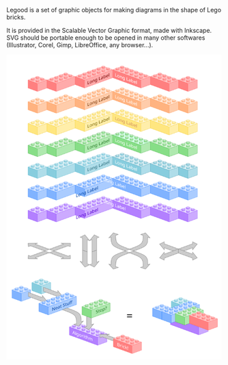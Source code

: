 Legood is a set of graphic objects for making diagrams in the shape of Lego bricks.

It is provided in the Scalable Vector Graphic format, made with Inkscape.
SVG should be portable enough to be opened in many other softwares (Illustrator, Corel, Gimp, LibreOffice, any browser...).

![A set of colored Lego bricks, arrows and a diagram](https://raw.githubusercontent.com/nojhan/legood/main/legood.svg)

